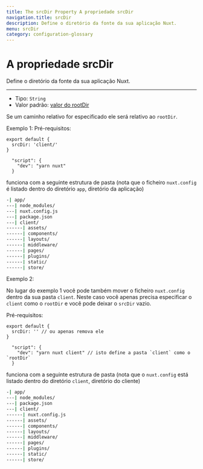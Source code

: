 ```yaml
---
title: The srcDir Property A propriedade srcDir
navigation.title: srcDir
description: Define o diretório da fonte da sua aplicação Nuxt.
menu: srcDir
category: configuration-glossary
---
```

# A propriedade srcDir

Define o diretório da fonte da sua aplicação Nuxt.

---

- Tipo: `String`
- Valor padrão: [valor do rootDir](/docs/configuration-glossary/configuration-rootdir)

Se um caminho relativo for especificado ele será relativo ao `rootDir`.

Exemplo 1: Pré-requisitos:

```js{}[nuxt.config.js]
export default {
  srcDir: 'client/'
}
```

```js{}[package.json]
  "script": {
    "dev": "yarn nuxt"
  }
```

funciona com a seguinte estrutura de pasta (nota que o ficheiro `nuxt.config` é listado dentro do diretório `app`, diretório da aplicação)

```bash
-| app/
---| node_modules/
---| nuxt.config.js
---| package.json
---| client/
------| assets/
------| components/
------| layouts/
------| middleware/
------| pages/
------| plugins/
------| static/
------| store/
```

Exemplo 2:

No lugar do exemplo 1 você pode também mover o ficheiro `nuxt.config` dentro da sua pasta `client`. Neste caso você apenas precisa especificar o `client` como o `rootDir` e você pode deixar o `srcDir` vazio.

Pré-requisitos:

```js{}[nuxt.config.js]
export default {
  srcDir: '' // ou apenas remova ele
}
```

```js{}[package.json]
  "script": {
    "dev": "yarn nuxt client" // isto define a pasta `client` como o `rootDir`
  }
```

funciona com a seguinte estrutura de pasta (nota que o `nuxt.config` está listado dentro do diretório `client`, diretório do cliente)

```bash
-| app/
---| node_modules/
---| package.json
---| client/
------| nuxt.config.js
------| assets/
------| components/
------| layouts/
------| middleware/
------| pages/
------| plugins/
------| static/
------| store/
```

